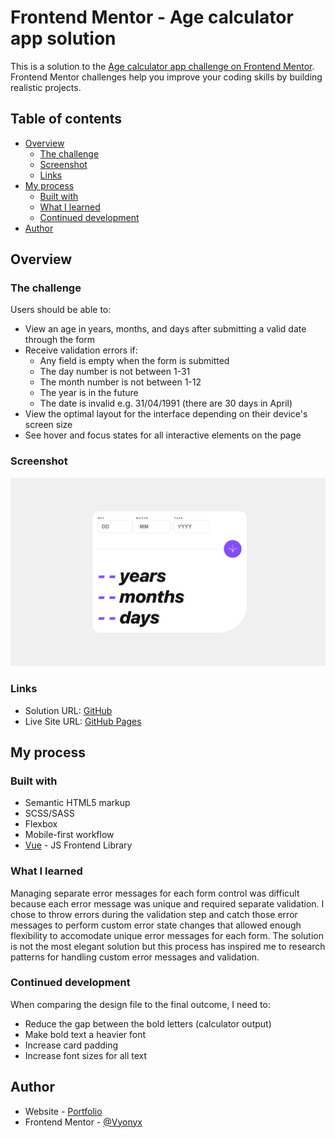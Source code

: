 # Frontend Mentor - Age calculator app solution

This is a solution to the [Age calculator app challenge on Frontend Mentor](https://www.frontendmentor.io/challenges/age-calculator-app-dF9DFFpj-Q). Frontend Mentor challenges help you improve your coding skills by building realistic projects. 

## Table of contents

- [Overview](#overview)
  - [The challenge](#the-challenge)
  - [Screenshot](#screenshot)
  - [Links](#links)
- [My process](#my-process)
  - [Built with](#built-with)
  - [What I learned](#what-i-learned)
  - [Continued development](#continued-development)
- [Author](#author)

## Overview

### The challenge

Users should be able to:

- View an age in years, months, and days after submitting a valid date through the form
- Receive validation errors if:
  - Any field is empty when the form is submitted
  - The day number is not between 1-31
  - The month number is not between 1-12
  - The year is in the future
  - The date is invalid e.g. 31/04/1991 (there are 30 days in April)
- View the optimal layout for the interface depending on their device's screen size
- See hover and focus states for all interactive elements on the page

### Screenshot

![](./screenshot.png)

### Links

- Solution URL: [GitHub](https://github.com/Vyonyx/AgeCalculator-feMentors-Vue)
- Live Site URL: [GitHub Pages](https://vyonyx.github.io/AgeCalculator-feMentors-Vue/)

## My process

### Built with

- Semantic HTML5 markup
- SCSS/SASS
- Flexbox
- Mobile-first workflow
- [Vue](https://vuejs.org/) - JS Frontend Library

### What I learned

Managing separate error messages for each form control was difficult because each error message was unique and required separate validation.
I chose to throw errors during the validation step and catch those error messages to perform custom error state changes that allowed enough flexibility to accomodate unique error messages for each form.
The solution is not the most elegant solution but this process has inspired me to research patterns for handling custom error messages and validation.

### Continued development

When comparing the design file to the final outcome, I need to:

- Reduce the gap between the bold letters (calculator output)
- Make bold text a heavier font
- Increase card padding
- Increase font sizes for all text

## Author

- Website - [Portfolio](https://portfolio-vyonyx.vercel.app/)
- Frontend Mentor - [@Vyonyx](https://www.frontendmentor.io/profile/Vyonyx)
